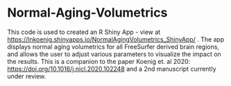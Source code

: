 # Normal-Aging-Volumetrics
This code is used to created an R Shiny App - view at https://lnkoenig.shinyapps.io/NormalAgingVolumetrics_ShinyApp/ .
The app displays normal aging volumetrics for all FreeSurfer derived brain regions, and allows the user to adjust various parameters to visualize the impact on the results. 
This is a companion to the paper Koenig et. al 2020: https://doi.org/10.1016/j.nicl.2020.102248 and a 2nd manuscript currently under review.
